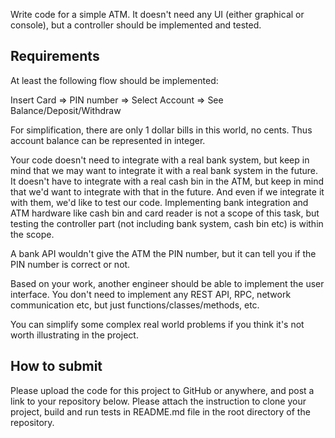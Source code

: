 Write code for a simple ATM. It doesn't need any UI (either graphical or console), but a controller should be implemented and tested.

## Requirements

At least the following flow should be implemented:

Insert Card => PIN number => Select Account => See Balance/Deposit/Withdraw


For simplification, there are only 1 dollar bills in this world, no cents. Thus account balance can be represented in integer.


Your code doesn't need to integrate with a real bank system, but keep in mind that we may want to integrate it with a real bank system in the future. It doesn't have to integrate with a real cash bin in the ATM, but keep in mind that we'd want to integrate with that in the future. And even if we integrate it with them, we'd like to test our code. Implementing bank integration and ATM hardware like cash bin and card reader is not a scope of this task, but testing the controller part (not including bank system, cash bin etc) is within the scope.


A bank API wouldn't give the ATM the PIN number, but it can tell you if the PIN number is correct or not.


Based on your work, another engineer should be able to implement the user interface. You don't need to implement any REST API, RPC, network communication etc, but just functions/classes/methods, etc.


You can simplify some complex real world problems if you think it's not worth illustrating in the project.


## How to submit

Please upload the code for this project to GitHub or anywhere, and post a link to your repository below. Please attach the instruction to clone your project, build and run tests in README.md file in the root directory of the repository.
